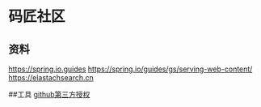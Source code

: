# 码匠社区
## 资料
https://spring.io.guides
https://spring.io/guides/gs/serving-web-content/
https://elastachsearch.cn

##工具
[github第三方授权]()